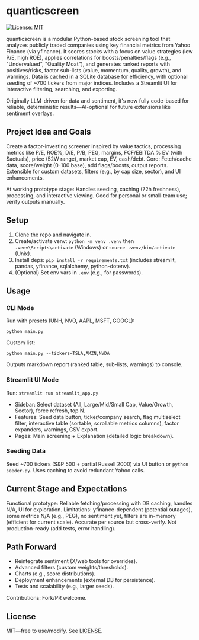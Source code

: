 # quanticscreen
[![License: MIT](https://img.shields.io/badge/License-MIT-yellow.svg)](https://opensource.org/licenses/MIT)

quanticscreen is a modular Python-based stock screening tool that analyzes publicly traded companies using key financial metrics from Yahoo Finance (via yfinance). It scores stocks with a focus on value strategies (low P/E, high ROE), applies correlations for boosts/penalties/flags (e.g., "Undervalued", "Quality Moat"), and generates ranked reports with positives/risks, factor sub-lists (value, momentum, quality, growth), and warnings. Data is cached in a SQLite database for efficiency, with optional seeding of ~700 tickers from major indices. Includes a Streamlit UI for interactive filtering, searching, and exporting.

Originally LLM-driven for data and sentiment, it's now fully code-based for reliable, deterministic results—AI-optional for future extensions like sentiment overlays.

## Project Idea and Goals
Create a factor-investing screener inspired by value tactics, processing metrics like P/E, ROE%, D/E, P/B, PEG, margins, FCF/EBITDA % EV (with $actuals), price (52W range), market cap, EV, cash/debt. Core: Fetch/cache data, score/weight (0-100 base), add flags/boosts, output reports. Extensible for custom datasets, filters (e.g., by cap size, sector), and UI enhancements.

At working prototype stage: Handles seeding, caching (72h freshness), processing, and interactive viewing. Good for personal or small-team use; verify outputs manually.

## Setup
1. Clone the repo and navigate in.
2. Create/activate venv: `python -m venv .venv` then `.venv\Scripts\activate` (Windows) or `source .venv/bin/activate` (Unix).
3. Install deps: `pip install -r requirements.txt` (includes streamlit, pandas, yfinance, sqlalchemy, python-dotenv).
4. (Optional) Set env vars in `.env` (e.g., for passwords).

## Usage
### CLI Mode
Run with presets (UNH, NVO, AAPL, MSFT, GOOGL):
```
python main.py
```
Custom list:
```
python main.py --tickers=TSLA,AMZN,NVDA
```
Outputs markdown report (ranked table, sub-lists, warnings) to console.

### Streamlit UI Mode
Run: `streamlit run streamlit_app.py`
- Sidebar: Select dataset (All, Large/Mid/Small Cap, Value/Growth, Sector), force refresh, top N.
- Features: Seed data button, ticker/company search, flag multiselect filter, interactive table (sortable, scrollable metrics columns), factor expanders, warnings, CSV export.
- Pages: Main screening + Explanation (detailed logic breakdown).

### Seeding Data
Seed ~700 tickers (S&P 500 + partial Russell 2000) via UI button or `python seeder.py`. Uses caching to avoid redundant Yahoo calls.

## Current Stage and Expectations
Functional prototype: Reliable fetching/processing with DB caching, handles N/A, UI for exploration. Limitations: yfinance-dependent (potential outages), some metrics N/A (e.g., PEG), no sentiment yet, filters are in-memory (efficient for current scale). Accurate per source but cross-verify. Not production-ready (add tests, error handling).

## Path Forward
- Reintegrate sentiment (X/web tools for overrides).
- Advanced filters (custom weights/thresholds).
- Charts (e.g., score distributions).
- Deployment enhancements (external DB for persistence).
- Tests and scalability (e.g., larger seeds).

Contributions: Fork/PR welcome.

## License
MIT—free to use/modify. See [LICENSE](LICENSE).